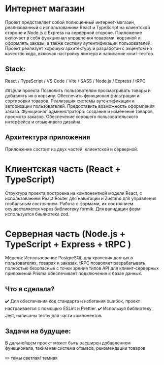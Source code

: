 # Интернет магазин 

Проект представляет собой полноценный интернет-магазин, реализованный с использованием React и TypeScript на клиентской стороне и Node.js с Express на серверной стороне. 
Приложение включает в себя функционал управления товарами, корзиной и оформлять заказы, а также систему аутентификации пользователей. 
Проект реализует хорошую архитектуру и разработан с акцентом на качество кода, включая настройку линтера и написание юнит-тестов.

## Stack:
React / TypeScript / VS Code / Vite / SASS / Node.js / Express / tRPC

##Цели проекта
Позволить пользователям просматривать товары и добавлять их в корзину.
Обеспечить функционал фильтрации и сортировки товаров.
Реализация системы аутентификации и авторизации пользователей.
Предоставить возможность оформления заказа.
Функционал администратора: создание и изменение товаров, просмотр заказов.
Обеспечение хорошего пользовательского интерфейса и отзывчивого дизайна.

## Архитектура приложения
Приложение состоит из двух частей: клиентской и серверной.

# Клиентская часть (React + TypeScript)
Структура проекта построена на компонентной модели React, с использованием React Router для навигации и Zustand для управления глобальным состоянием.
Работа с формами, их состоянием осуществляется через библиотеку formik. Для валидации форм используется биьлиотека zod.

# Серверная часть (Node.js + TypeScript + Express + tRPC )
Модели: Использование PostgreSQL для хранения данных о пользователях, товарах и заказах.
tRPC позволяет разрабатывать полностью безопасные с точки зрения типов API для клиент-серверных приложений
Prisma обеспечивает подключение к базае данных.

## Что я сделала?
✔️ Для обеспечения код стандарта и избегания ошибок, проект настраивается с помощью ESLint и Prettier.
✔️ Используя библиотеку Jest, написаны тесты для части компонентов.

## Задачи на будущее:
 В дальнейшем проект может быть расширен добавлением функционала, таким как система отзывов, рекомендации товаров

✏️ темы светлая/ темная
